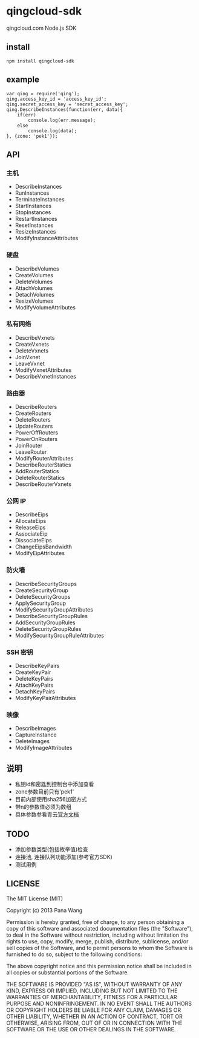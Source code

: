 qingcloud-sdk
=============

qingcloud.com Node.js SDK 

## install

    npm install qingcloud-sdk

## example
```
var qing = require('qing');
qing.access_key_id = 'access_key_id';
qing.secret_access_key = 'secret_access_key';
qing.DescribeInstances(function(err, data){
    if(err)
        console.log(err.message);
    else
        console.log(data);
}, {zone: 'pek1'});
```

## API

### 主机

* DescribeInstances
* RunInstances
* TerminateInstances
* StartInstances
* StopInstances
* RestartInstances
* ResetInstances
* ResizeInstances
* ModifyInstanceAttributes

### 硬盘

* DescribeVolumes
* CreateVolumes
* DeleteVolumes
* AttachVolumes
* DetachVolumes
* ResizeVolumes
* ModifyVolumeAttributes

### 私有网络

* DescribeVxnets
* CreateVxnets
* DeleteVxnets
* JoinVxnet
* LeaveVxnet
* ModifyVxnetAttributes
* DescribeVxnetInstances

### 路由器

* DescribeRouters
* CreateRouters
* DeleteRouters
* UpdateRouters
* PowerOffRouters
* PowerOnRouters
* JoinRouter
* LeaveRouter
* ModifyRouterAttributes
* DescribeRouterStatics
* AddRouterStatics
* DeleteRouterStatics
* DescribeRouterVxnets

### 公网 IP

* DescribeEips
* AllocateEips
* ReleaseEips
* AssociateEip
* DissociateEips
* ChangeEipsBandwidth
* ModifyEipAttributes

### 防火墙

* DescribeSecurityGroups
* CreateSecurityGroup
* DeleteSecurityGroups
* ApplySecurityGroup
* ModifySecurityGroupAttributes
* DescribeSecurityGroupRules
* AddSecurityGroupRules
* DeleteSecurityGroupRules
* ModifySecurityGroupRuleAttributes

### SSH 密钥

* DescribeKeyPairs
* CreateKeyPair
* DeleteKeyPairs
* AttachKeyPairs
* DetachKeyPairs
* ModifyKeyPairAttributes

### 映像

* DescribeImages
* CaptureInstance
* DeleteImages
* ModifyImageAttributes

## 说明

* 私钥id和密匙到控制台中添加查看
* zone参数目前只有'pek1'
* 目前内部使用sha256加密方式
* 带n的参数值必须为数组
* 具体参数参看青云[官方文档](https://docs.qingcloud.com/api/index.html)



## TODO

* 添加参数类型(包括枚举值)检查
* 连接池, 连接队列功能添加(参考官方SDK)
* 测试用例 



## LICENSE
The MIT License (MIT)

Copyright (c) 2013 Pana Wang

Permission is hereby granted, free of charge, to any person obtaining a copy of
this software and associated documentation files (the "Software"), to deal in
the Software without restriction, including without limitation the rights to
use, copy, modify, merge, publish, distribute, sublicense, and/or sell copies of
the Software, and to permit persons to whom the Software is furnished to do so,
subject to the following conditions:

The above copyright notice and this permission notice shall be included in all
copies or substantial portions of the Software.

THE SOFTWARE IS PROVIDED "AS IS", WITHOUT WARRANTY OF ANY KIND, EXPRESS OR
IMPLIED, INCLUDING BUT NOT LIMITED TO THE WARRANTIES OF MERCHANTABILITY, FITNESS
FOR A PARTICULAR PURPOSE AND NONINFRINGEMENT. IN NO EVENT SHALL THE AUTHORS OR
COPYRIGHT HOLDERS BE LIABLE FOR ANY CLAIM, DAMAGES OR OTHER LIABILITY, WHETHER
IN AN ACTION OF CONTRACT, TORT OR OTHERWISE, ARISING FROM, OUT OF OR IN
CONNECTION WITH THE SOFTWARE OR THE USE OR OTHER DEALINGS IN THE SOFTWARE.

